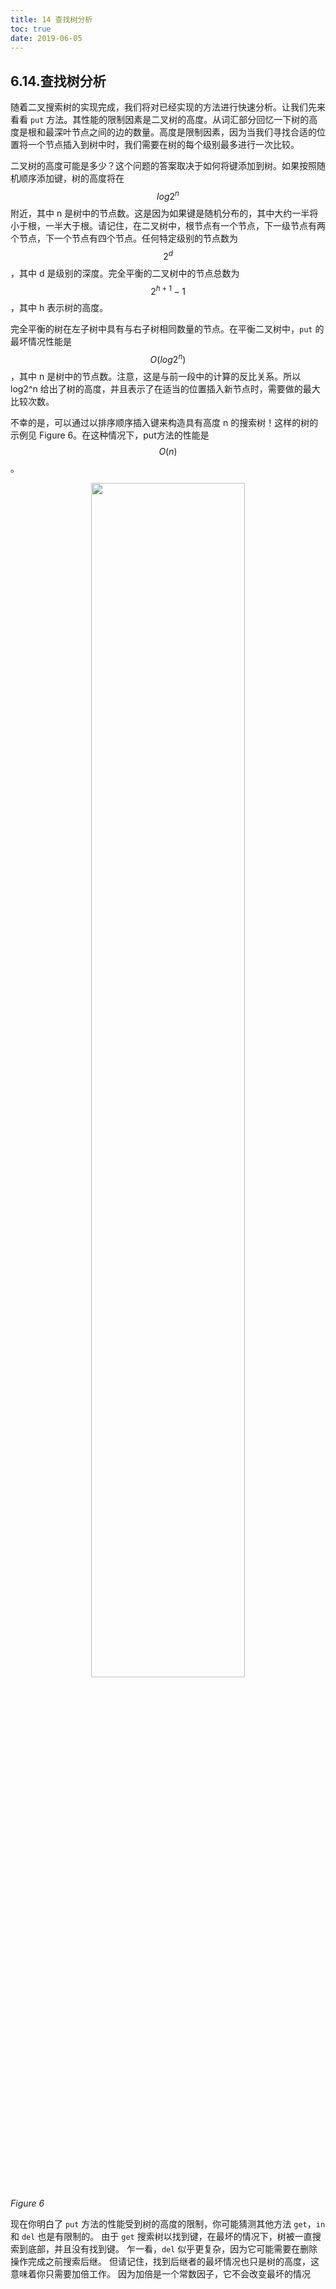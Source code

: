 ```yaml
---
title: 14 查找树分析
toc: true
date: 2019-06-05
---
```

## 6.14.查找树分析

随着二叉搜索树的实现完成，我们将对已经实现的方法进行快速分析。让我们先来看看 `put` 方法。其性能的限制因素是二叉树的高度。从词汇部分回忆一下树的高度是根和最深叶节点之间的边的数量。高度是限制因素，因为当我们寻找合适的位置将一个节点插入到树中时，我们需要在树的每个级别最多进行一次比较。

二叉树的高度可能是多少？这个问题的答案取决于如何将键添加到树。如果按照随机顺序添加键，树的高度将在 $$log2^n$$ 附近，其中 n 是树中的节点数。这是因为如果键是随机分布的，其中大约一半将小于根，一半大于根。请记住，在二叉树中，根节点有一个节点，下一级节点有两个节点，下一个节点有四个节点。任何特定级别的节点数为 $$2^d$$ ，其中 d 是级别的深度。完全平衡的二叉树中的节点总数为 $$2^{h+1} - 1$$，其中 h 表示树的高度。

完全平衡的树在左子树中具有与右子树相同数量的节点。在平衡二叉树中，`put` 的最坏情况性能是 $$O(log2^n)$$，其中 n 是树中的节点数。注意，这是与前一段中的计算的反比关系。所以 log2^⁡n 给出了树的高度，并且表示了在适当的位置插入新节点时，需要做的最大比较次数。

不幸的是，可以通过以排序顺序插入键来构造具有高度 n 的搜索树！这样的树的示例见 Figure 6。在这种情况下，put方法的性能是 $$O(n)$$。

<p align="center">
    <img width="70%" height="70%" src="http://images.iterate.site/blog/image/20190702/M3GWpwixp2Cr.png?imageslim">
</p>


*Figure 6*

现在你明白了 `put` 方法的性能受到树的高度的限制，你可能猜测其他方法 `get`，`in` 和 `del` 也是有限制的。 由于 `get` 搜索树以找到键，在最坏的情况下，树被一直搜索到底部，并且没有找到键。 乍一看，`del` 似乎更复杂，因为它可能需要在删除操作完成之前搜索后继。 但请记住，找到后继者的最坏情况也只是树的高度，这意味着你只需要加倍工作。 因为加倍是一个常数因子，它不会改变最坏的情况
